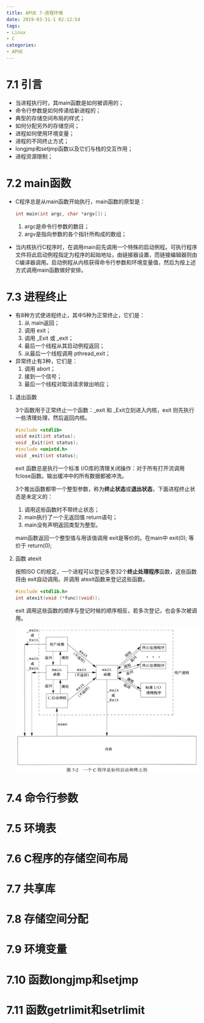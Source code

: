 ```yaml
---
title: APUE 7-进程环境
date: 2019-03-31-1 02:12:54
tags:
- Linux
- C
categories:
- APUE
---
```


# 7.1 引言

+ 当进程执行时，其main函数是如何被调用的；
+ 命令行参数是如何传递给新进程的；
+ 典型的存储空间布局的样式；
+ 如何分配另外的存储空间；
+ 进程如何使用环境变量；
+ 进程的不同终止方式；
+ longjmp和setjmp函数以及它们与栈的交互作用；
+ 进程资源限制；

<!-- more -->

# 7.2 main函数

+ C程序总是从main函数开始执行，main函数的原型是：

  ```c
  int main(int argc, char *argv[])；
  ```

  1. argc是命令行参数的数目；
  2. argv是指向参数的各个指针所构成的数组；

+ 当内核执行C程序时，在调用main前先调用一个特殊的启动例程。可执行程序文件将此启动例程指定为程序的起始地址，由链接器设置，而链接编辑器则由C编译器调用。启动例程从内核获得命令行参数和环境变量值，然后为按上述方式调用main函数做好安排。

# 7.3 进程终止

+ 有8种方式使进程终止，其中5种为正常终止，它们是：
  1. 从 main返回；
  2. 调用 exit；
  3. 调用 _Exit 或 _exit；
  4. 最后一个线程从其启动例程返回；
  5. 从最后一个线程调用 pthread_exit；
+ 异常终止有3种，它们是：
  1. 调用 abort；
  2. 接到一个信号；
  3. 最后一个线程对取消请求做出响应；

1. 退出函数

   3个函数用于正常终止一个函数：_exit 和 _Exit立刻进入内核，exit 则先执行一些清理处理，然后返回内核。

   ```c
   #include <stdlib>
   void exit(int status);
   void _Exit(int status);
   #include <unistd.h>
   void _exit(int status);
   ```

   exit 函数总是执行一个标准 I/O库的清理关闭操作：对于所有打开流调用 fclose函数。输出缓冲中的所有数据都被冲洗。

   3个推出函数都带一个整型参数，称为**终止状态**或**退出状态**，下面进程终止状态是未定义的：

   1. 调用这些函数时不带终止状态；
   2. main执行了一个无返回值 return语句；
   3. main没有声明返回类型为整型。

   main函数返回一个整型值与用该值调用 exit是等价的。在main中 exit(0); 等价于 return(0);

2. 函数 atexit

   按照ISO C的规定，一个进程可以登记多至32个**终止处理程序**函数，这些函数将由 exit自动调用。并调用 atexit函数来登记这些函数。

   ```c
   #include <stdlib.h>
   int atexit(void (*func)(void));			
   ```

   exit 调用这些函数的顺序与登记时候的顺序相反，若多次登记，也会多次被调用。

   ![2019-03-31-1-01](img/2019-03-31-1-01.jpg)

# 7.4 命令行参数

# 7.5 环境表

# 7.6 C程序的存储空间布局

# 7.7 共享库

# 7.8 存储空间分配

# 7.9 环境变量

# 7.10 函数longjmp和setjmp

# 7.11 函数getrlimit和setrlimit 